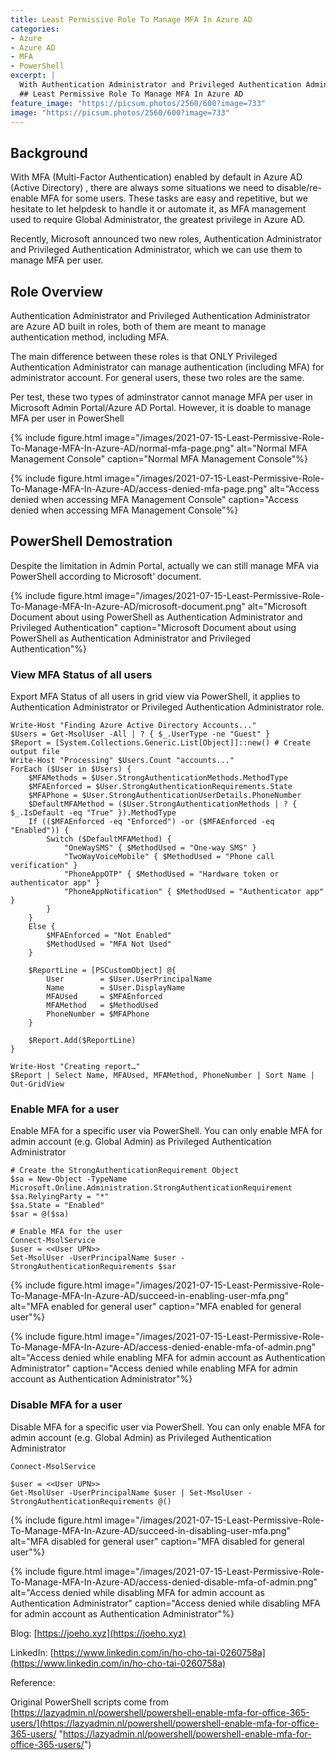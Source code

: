```yaml
---
title: Least Permissive Role To Manage MFA In Azure AD
categories:
- Azure
- Azure AD
- MFA
- PowerShell
excerpt: |
  With Authentication Administrator and Privileged Authentication Administrator, we can use non-Global Administrator to manage Azure AD (Active Directory) MFA (Multi-Factor Authentication) per user.feature_text: |
  ## Least Permissive Role To Manage MFA In Azure AD
feature_image: "https://picsum.photos/2560/600?image=733"
image: "https://picsum.photos/2560/600?image=733"
---
```


## Background
With MFA (Multi-Factor Authentication) enabled by default in Azure AD (Active Directory) , there are always some situations we need to disable/re-enable MFA for some users. These tasks are easy and repetitive, but we hesitate to let helpdesk to handle it or automate it, as MFA management used to require Global Administrator, the greatest privilege in Azure AD.

Recently, Microsoft announced two new roles, Authentication Administrator and Privileged Authentication Administrator, which we can use them to manage MFA per user.

## Role Overview
Authentication Administrator and Privileged Authentication Administrator are Azure AD built in roles, both of them are meant to manage authentication method, including MFA. 

The main difference between these roles is that ONLY Privileged Authentication Administrator can manage authentication (including MFA) for administrator account. For general users, these two roles are the same.

Per test, these two types of adminstrator cannot manage MFA per user in Microsoft Admin Portal/Azure AD Portal. However, it is doable to manage MFA per user in PowerShell

{% include figure.html image="/images/2021-07-15-Least-Permissive-Role-To-Manage-MFA-In-Azure-AD/normal-mfa-page.png" alt="Normal MFA Management Console" caption="Normal MFA Management Console"%}

{% include figure.html image="/images/2021-07-15-Least-Permissive-Role-To-Manage-MFA-In-Azure-AD/access-denied-mfa-page.png" alt="Access denied when accessing MFA Management Console" caption="Access denied when accessing MFA Management Console"%}


## PowerShell Demostration
Despite the limitation in Admin Portal, actually we can still manage MFA via PowerShell according to Microsoft’ document.

{% include figure.html image="/images/2021-07-15-Least-Permissive-Role-To-Manage-MFA-In-Azure-AD/microsoft-document.png" alt="Microsoft Document about using PowerShell as Authentication Administrator and Privileged Authentication" caption="Microsoft Document about using PowerShell as Authentication Administrator and Privileged Authentication"%}

### View MFA Status of all users

Export MFA Status of all users in grid view via PowerShell, it applies to Authentication Administrator or Privileged Authentication Administrator role.

```
Write-Host "Finding Azure Active Directory Accounts..."
$Users = Get-MsolUser -All | ? { $_.UserType -ne "Guest" }
$Report = [System.Collections.Generic.List[Object]]::new() # Create output file
Write-Host "Processing" $Users.Count "accounts..." 
ForEach ($User in $Users) {
    $MFAMethods = $User.StrongAuthenticationMethods.MethodType
    $MFAEnforced = $User.StrongAuthenticationRequirements.State
    $MFAPhone = $User.StrongAuthenticationUserDetails.PhoneNumber
    $DefaultMFAMethod = ($User.StrongAuthenticationMethods | ? { $_.IsDefault -eq "True" }).MethodType
    If (($MFAEnforced -eq "Enforced") -or ($MFAEnforced -eq "Enabled")) {
        Switch ($DefaultMFAMethod) {
            "OneWaySMS" { $MethodUsed = "One-way SMS" }
            "TwoWayVoiceMobile" { $MethodUsed = "Phone call verification" }
            "PhoneAppOTP" { $MethodUsed = "Hardware token or authenticator app" }
            "PhoneAppNotification" { $MethodUsed = "Authenticator app" }
        }
    }
    Else {
        $MFAEnforced = "Not Enabled"
        $MethodUsed = "MFA Not Used" 
    }
  
    $ReportLine = [PSCustomObject] @{
        User        = $User.UserPrincipalName
        Name        = $User.DisplayName
        MFAUsed     = $MFAEnforced
        MFAMethod   = $MethodUsed 
        PhoneNumber = $MFAPhone
    }
                 
    $Report.Add($ReportLine) 
}

Write-Host "Creating report…"
$Report | Select Name, MFAUsed, MFAMethod, PhoneNumber | Sort Name | Out-GridView
```

### Enable MFA for a user

Enable MFA for a specific user via PowerShell. You can only enable MFA for admin account (e.g. Global Admin) as Privileged Authentication Administrator

```
# Create the StrongAuthenticationRequirement Object
$sa = New-Object -TypeName Microsoft.Online.Administration.StrongAuthenticationRequirement
$sa.RelyingParty = "*"
$sa.State = "Enabled"
$sar = @($sa)

# Enable MFA for the user
Connect-MsolService
$user = <<User UPN>>
Set-MsolUser -UserPrincipalName $user -StrongAuthenticationRequirements $sar
```

{% include figure.html image="/images/2021-07-15-Least-Permissive-Role-To-Manage-MFA-In-Azure-AD/succeed-in-enabling-user-mfa.png" alt="MFA enabled for general user" caption="MFA enabled for general user"%}

{% include figure.html image="/images/2021-07-15-Least-Permissive-Role-To-Manage-MFA-In-Azure-AD/access-denied-enable-mfa-of-admin.png" alt="Access denied while enabling MFA for admin account as Authentication Administrator" caption="Access denied while enabling MFA for admin account as Authentication Administrator"%}


### Disable MFA for a user

Disable MFA for a specific user via PowerShell. You can only enable MFA for admin account (e.g. Global Admin) as Privileged Authentication Administrator


```
Connect-MsolService

$user = <<User UPN>>
Get-MsolUser -UserPrincipalName $user | Set-MsolUser -StrongAuthenticationRequirements @()
```

{% include figure.html image="/images/2021-07-15-Least-Permissive-Role-To-Manage-MFA-In-Azure-AD/succeed-in-disabling-user-mfa.png" alt="MFA disabled for general user" caption="MFA disabled for general user"%}

{% include figure.html image="/images/2021-07-15-Least-Permissive-Role-To-Manage-MFA-In-Azure-AD/access-denied-disable-mfa-of-admin.png" alt="Access denied while disabling MFA for admin account as Authentication Administrator" caption="Access denied while disabling MFA for admin account as Authentication Administrator"%}

Blog: [https://joeho.xyz](https://joeho.xyz)

LinkedIn: [https://www.linkedin.com/in/ho-cho-tai-0260758a](https://www.linkedin.com/in/ho-cho-tai-0260758a)

Reference:

Original PowerShell scripts come from [https://lazyadmin.nl/powershell/powershell-enable-mfa-for-office-365-users/](https://lazyadmin.nl/powershell/powershell-enable-mfa-for-office-365-users/ "https://lazyadmin.nl/powershell/powershell-enable-mfa-for-office-365-users/")
